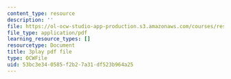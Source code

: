 ```yaml
---
content_type: resource
description: ''
file: https://ol-ocw-studio-app-production.s3.amazonaws.com/courses/res-9-003-brains-minds-and-machines-summer-course-summer-2015/53bc3e340585f2b27a31df523b964a25_2304728.pdf
file_type: application/pdf
learning_resource_types: []
resourcetype: Document
title: 3play pdf file
type: OCWFile
uid: 53bc3e34-0585-f2b2-7a31-df523b964a25
---
```

